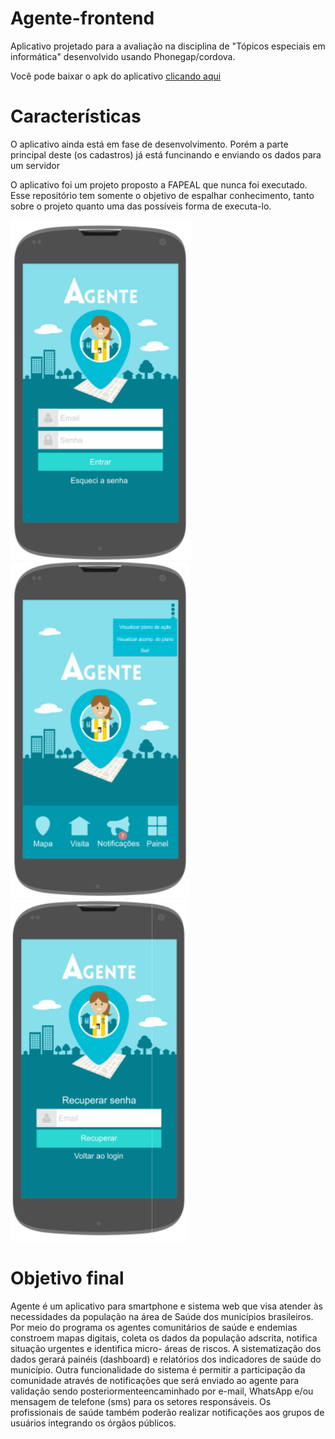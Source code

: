 # Agente-frontend

<p>
Aplicativo projetado para a avaliação na disciplina de "Tópicos especiais em informática" desenvolvido 
usando Phonegap/cordova.
<p/>

<p>
Você pode baixar o apk do aplicativo <a href="https://drive.google.com/open?id=19jq2-PoUC3zAVtEu4o4_mk43Q7gtJgoe">clicando aqui<a/>
<p/>

# Características

<p>O aplicativo ainda está em fase de desenvolvimento. Porém a parte principal deste (os cadastros) já está 
funcinando e enviando os dados para um servidor<p/> 

<p>O aplicativo foi um projeto proposto a FAPEAL que nunca foi executado. Esse repositório tem somente o objetivo 
de espalhar conhecimento, tanto sobre o projeto quanto uma das possíveis forma de executa-lo.<p/> 

<img src="wireframes/index.png"/>
<img src="wireframes/main.png"/>
<img src="wireframes/recuperar_senha.png"/>


# Objetivo final
<p> 
Agente é um aplicativo para smartphone e sistema web que visa atender às
necessidades da população na área de Saúde dos municípios brasileiros. Por meio do
programa os agentes comunitários de saúde e endemias constroem mapas digitais,
coleta os dados da população adscrita, notifica situação urgentes e identifica micro-
áreas de riscos. A sistematização dos dados gerará painéis (dashboard) e relatórios
dos indicadores de saúde do município. Outra funcionalidade do sistema é permitir a
participação da comunidade através de notificações que será enviado ao agente para
validação sendo posteriormenteencaminhado por e-mail, WhatsApp e/ou mensagem
de telefone (sms) para os setores responsáveis. Os profissionais de saúde também
poderão realizar notificações aos grupos de usuários integrando os órgãos públicos.
<p/>
